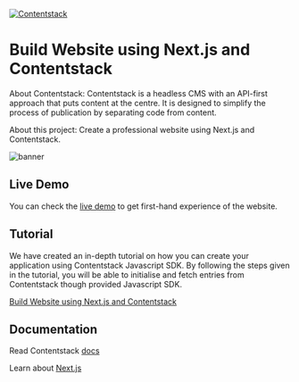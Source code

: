 [![Contentstack](https://www.contentstack.com/assets/blt440aad5a09c89b2f/contentstack_icon.svg)](https://www.contentstack.com/)

# Build Website using Next.js and Contentstack

About Contentstack: Contentstack is a headless CMS with an API-first approach that puts content at the centre. It is designed to simplify the process of publication by separating code from content.

About this project: Create a professional website using Next.js and Contentstack.


![banner](https://images.contentstack.io/v3/assets/bltbbf9dda285996efa/blt3d798915751a9ed3/5f169722146d33574b7a252d/sales-demo-nextjs-ss.png "banner.png")



## Live Demo

You can check the [live demo](https://cs-nextjs-website.now.sh/) to get first-hand experience of the website.


## Tutorial

We have created an in-depth tutorial on how you can create your application using Contentstack Javascript SDK. By following the steps given in the tutorial, you will be able to initialise and fetch entries from Contentstack though provided Javascript SDK.

[Build Website using Next.js and Contentstack](https://www.contentstack.com/docs/example-apps/build-a-website-using-next-js-and-contentstack)


## Documentation

Read Contentstack [docs](https://www.contentstack.com/docs/)

Learn about [Next.js](https://learnnextjs.com/)
